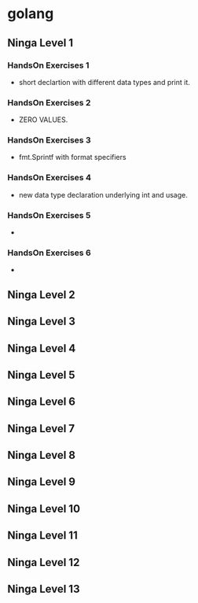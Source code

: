 # golang

## Ninga Level 1

### HandsOn Exercises 1
- short declartion with different data types and print it.

### HandsOn Exercises 2
- ZERO VALUES.

### HandsOn Exercises 3
- fmt.Sprintf with format specifiers

### HandsOn Exercises 4
- new data type declaration underlying int and usage.

### HandsOn Exercises 5
-

### HandsOn Exercises 6
-


## Ninga Level 2


## Ninga Level 3


## Ninga Level 4


## Ninga Level 5


## Ninga Level 6


## Ninga Level 7


## Ninga Level 8


## Ninga Level 9


## Ninga Level 10


## Ninga Level 11


## Ninga Level 12


## Ninga Level 13




